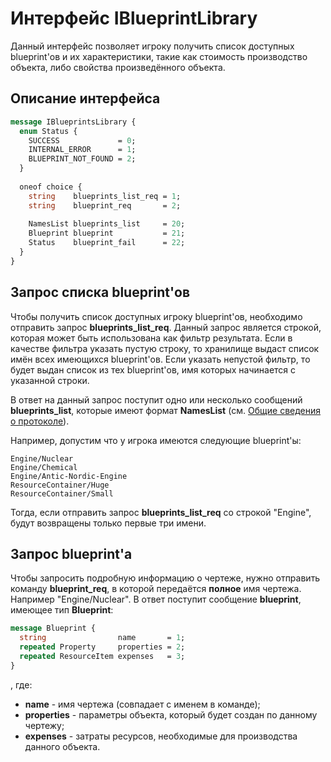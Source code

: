 # Интерфейс IBlueprintLibrary
Данный интерфейс позволяет игроку получить список доступных blueprint'ов и их характеристики, такие как стоимость производство объекта, либо свойства произведённого объекта.

## Описание интерфейса
```protobuf
message IBlueprintsLibrary {
  enum Status {
    SUCCESS             = 0;
    INTERNAL_ERROR      = 1;
    BLUEPRINT_NOT_FOUND = 2;
  }
  
  oneof choice {
    string    blueprints_list_req = 1;
    string    blueprint_req       = 2;
    
    NamesList blueprints_list     = 20;
    Blueprint blueprint           = 21;
    Status    blueprint_fail      = 22;
  }
}
```

## Запрос списка blueprint'ов
Чтобы получить список доступных игроку blueprint'ов, необходимо отправить запрос **blueprints_list_req**. Данный запрос является строкой, которая может быть использована как фильтр результата. Если в качестве фильтра указать пустую строку, то хранилище выдаст список имён всех имеющихся blueprint'ов. Если указать непустой фильтр, то будет выдан список из тех blueprint'ов, имя которых начинается с указанной строки.

В ответ на данный запрос поступит одно или несколько сообщений **blueprints_list**, которые имеют формат **NamesList** (см. [Общие сведения о протоколе](API.ru/protocol-general.md)).

Например, допустим что у игрока имеются следующие blueprint'ы:
```
Engine/Nuclear
Engine/Chemical
Engine/Antic-Nordic-Engine
ResourceContainer/Huge
ResourceContainer/Small
```
Тогда, если отправить запрос **blueprints_list_req** со строкой "Engine", будут возвращены только первые три имени.

## Запрос blueprint'а
Чтобы запросить подробную информацию о чертеже, нужно отправить команду  **blueprint_req**, в которой передаётся **полное** имя чертежа. Например "Engine/Nuclear". В ответ поступит сообщение **blueprint**, имеющее тип **Blueprint**:
```protobuf
message Blueprint {
  string                name       = 1;
  repeated Property     properties = 2;
  repeated ResourceItem expenses   = 3;
}
```
, где:
  - **name** - имя чертежа (совпадает с именем в команде);
  - **properties** - параметры объекта, который будет создан по данному чертежу;
  - **expenses** - затраты ресурсов, необходимые для производства данного объекта.
